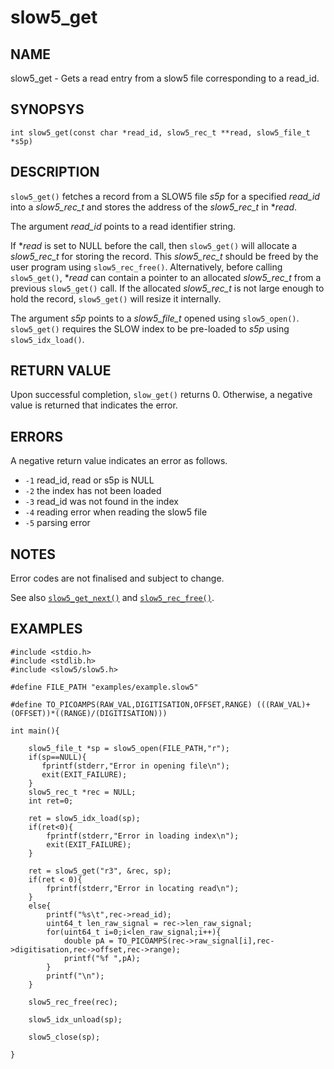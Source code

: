 # slow5_get

## NAME

slow5_get - Gets a read entry from a slow5 file corresponding to a read_id.

## SYNOPSYS

`int slow5_get(const char *read_id, slow5_rec_t **read, slow5_file_t *s5p)`

## DESCRIPTION

`slow5_get()` fetches a record from a SLOW5 file *s5p* for a specified *read_id* into a *slow5_rec_t* and stores the address of the *slow5_rec_t* in **read*.

The argument  *read_id* points to a read identifier string.

If **read* is set to NULL before the call, then `slow5_get()` will allocate a *slow5_rec_t* for storing the record.
This *slow5_rec_t* should be freed by the user program using `slow5_rec_free()`.
Alternatively, before calling `slow5_get()`, **read* can contain a pointer to an allocated *slow5_rec_t* from a previous `slow5_get()` call.
If the allocated *slow5_rec_t* is not large enough to hold the record, `slow5_get()` will resize it internally.

The argument *s5p* points to a *slow5_file_t* opened using `slow5_open()`. `slow5_get()` requires the SLOW index to be pre-loaded to *s5p* using `slow5_idx_load()`.

## RETURN VALUE

Upon successful completion, `slow_get()` returns 0. Otherwise, a negative value is returned that indicates the error.

## ERRORS

A negative return value indicates an error as follows.

* `-1`
    read_id, read or s5p is NULL
* `-2`
    the index has not been loaded
* `-3`
    read_id was not found in the index
* `-4`
    reading error when reading the slow5 file
* `-5`
    parsing error

## NOTES

Error codes are not finalised and subject to change.

See also [`slow5_get_next()`](slow5_get_next.md) and [`slow5_rec_free()`](slow5_rec_free.md).

## EXAMPLES

```
#include <stdio.h>
#include <stdlib.h>
#include <slow5/slow5.h>

#define FILE_PATH "examples/example.slow5"

#define TO_PICOAMPS(RAW_VAL,DIGITISATION,OFFSET,RANGE) (((RAW_VAL)+(OFFSET))*((RANGE)/(DIGITISATION)))

int main(){

    slow5_file_t *sp = slow5_open(FILE_PATH,"r");
    if(sp==NULL){
       fprintf(stderr,"Error in opening file\n");
       exit(EXIT_FAILURE);
    }
    slow5_rec_t *rec = NULL;
    int ret=0;

    ret = slow5_idx_load(sp);
    if(ret<0){
        fprintf(stderr,"Error in loading index\n");
        exit(EXIT_FAILURE);
    }

    ret = slow5_get("r3", &rec, sp);
    if(ret < 0){
        fprintf(stderr,"Error in locating read\n");
    }
    else{
        printf("%s\t",rec->read_id);
        uint64_t len_raw_signal = rec->len_raw_signal;
        for(uint64_t i=0;i<len_raw_signal;i++){
            double pA = TO_PICOAMPS(rec->raw_signal[i],rec->digitisation,rec->offset,rec->range);
            printf("%f ",pA);
        }
        printf("\n");
    }

    slow5_rec_free(rec);

    slow5_idx_unload(sp);

    slow5_close(sp);

}
```
